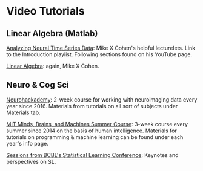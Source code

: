 # Video Tutorials 

## Linear Algebra (Matlab)
<!-- wp:paragraph -->
<p><a href="https://www.youtube.com/playlist?list=PLn0OLiymPak2Jonu3CNTCKxKMNWgz3CTC" target="_blank" rel="noopener">Analyzing Neural Time Series Data</a>: Mike X Cohen's helpful lecturelets. Link to the Introduction playlist. Following sections found on his YouTube page.</p>
<!-- /wp:paragraph -->

<!-- wp:paragraph -->
<p><a href="https://www.youtube.com/playlist?list=PLn0OLiymPak3n8N6u06qI0ZNf87N_0rnz" target="_blank" rel="noopener">Linear Algebra</a>: again, Mike X Cohen.</p>
<!-- /wp:paragraph -->

## Neuro & Cog Sci
<!-- wp:paragraph -->
<p><a href="https://neurohackademy.org/" target="_blank" rel="noopener noreferrer">Neurohackademy</a>: 2-week course for working with neuroimaging data every year since 2016. Materials from tutorials on all sort of subjects under Materials tab.</p>
<!-- /wp:paragraph -->

<!-- wp:paragraph -->
<p><a href="https://cbmm.mit.edu/summer-school" target="_blank" rel="noopener noreferrer">MIT Minds, Brains, and Machines Summer Course</a>: 3-week course every summer since 2014 on the basis of human intelligence. Materials for tutorials on programming &amp; machine learning can be found under each year's info page.</p>
<!-- /wp:paragraph -->

<!-- wp:paragraph -->
<p><a href="https://www.bcbl.eu/events/statistical-learning/en/conference/" target="_blank" rel="noopener">Sessions from BCBL's Statistical Learning Conference</a>: Keynotes and perspectives on SL.</p>
<!-- /wp:paragraph -->
